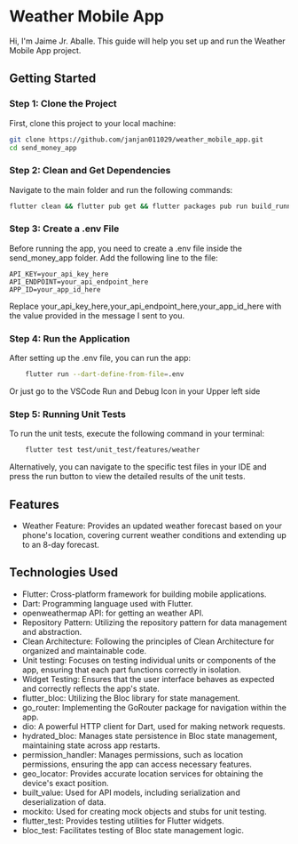 # Weather Mobile App

Hi, I'm Jaime Jr. Aballe. This guide will help you set up and run the Weather Mobile App project.

## Getting Started

### Step 1: Clone the Project

First, clone this project to your local machine:

```bash
git clone https://github.com/janjan011029/weather_mobile_app.git
cd send_money_app
```

### Step 2: Clean and Get Dependencies

Navigate to the main folder and run the following commands:

```bash
flutter clean && flutter pub get && flutter packages pub run build_runner build
```

### Step 3: Create a .env File

Before running the app, you need to create a .env file inside the send_money_app folder. Add the following line to the file:

```env
API_KEY=your_api_key_here
API_ENDPOINT=your_api_endpoint_here
APP_ID=your_app_id_here
```

Replace your_api_key_here,your_api_endpoint_here,your_app_id_here with the value provided in the message I sent to you.

### Step 4: Run the Application

After setting up the .env file, you can run the app:

```bash
    flutter run --dart-define-from-file=.env
```

Or just go to the VSCode Run and Debug Icon in your Upper left side

### Step 5: Running Unit Tests

To run the unit tests, execute the following command in your terminal:

```bash
    flutter test test/unit_test/features/weather
```

Alternatively, you can navigate to the specific test files in your IDE and press the run button to view the detailed results of the unit tests.

## Features

*  Weather Feature: Provides an updated weather forecast based on your phone's location, covering current weather conditions and extending up to an 8-day forecast.

## Technologies Used

* Flutter: Cross-platform framework for building mobile applications.
* Dart: Programming language used with Flutter.
* openweathermap API: for getting an weather API.
* Repository Pattern: Utilizing the repository pattern for data management and abstraction.
* Clean Architecture: Following the principles of Clean Architecture for organized and maintainable code.
* Unit testing: Focuses on testing individual units or components of the app, ensuring that each part functions correctly in isolation.
* Widget Testing: Ensures that the user interface behaves as expected and correctly reflects the app's state.
* flutter_bloc: Utilizing the Bloc library for state management.
* go_router: Implementing the GoRouter package for navigation within the app.
* dio: A powerful HTTP client for Dart, used for making network requests.
* hydrated_bloc: Manages state persistence in Bloc state management, maintaining state across app restarts.
* permission_handler: Manages permissions, such as location permissions, ensuring the app can access necessary features.
* geo_locator: Provides accurate location services for obtaining the device's exact position.
* built_value: Used for API models, including serialization and deserialization of data.
* mockito: Used for creating mock objects and stubs for unit testing.
* flutter_test: Provides testing utilities for Flutter widgets.
* bloc_test: Facilitates testing of Bloc state management logic.
